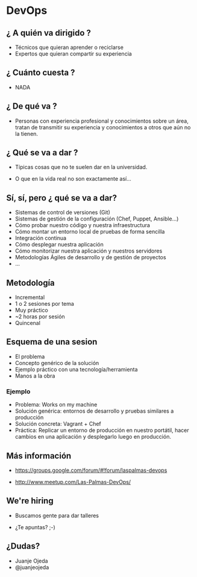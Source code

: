 # DevOps
## ¿ A quién va dirigido ?

* Técnicos que quieran aprender o reciclarse
* Expertos que quieran compartir su experiencia

## ¿ Cuánto cuesta ?

* NADA

## ¿ De qué va ?

* Personas con experiencia profesional y conocimientos sobre un área, tratan de transmitir su experiencia y conocimientos a otros que aún no la tienen.

## ¿ Qué se va a dar ?

* Típicas cosas que no te suelen dar en la universidad.

* O que en la vida real no son exactamente así­...

## Sí, sí, pero ¿ qué se va a dar?

* Sistemas de control de versiones (Git)
* Sistemas de gestión de la configuración (Chef, Puppet, Ansible...)
* Cómo probar nuestro código y nuestra infraestructura
* Cómo montar un entorno local de pruebas de forma sencilla
* Integración continua
* Cómo desplegar nuestra aplicación
* Cómo monitorizar nuestra aplicación y nuestros servidores
* Metodologías Ágiles de desarrollo y de gestión de proyectos
* ...

## Metodología

* Incremental
* 1 o 2 sesiones por tema
* Muy práctico
* ~2 horas por sesión
* Quincenal

## Esquema de una sesion

* El problema
* Concepto genérico de la solución
* Ejemplo práctico con una tecnología/herramienta
* Manos a la obra

### Ejemplo

* Problema: Works on my machine
* Solución genérica: entornos de desarrollo y pruebas similares a producción
* Solución concreta: Vagrant + Chef
* Práctica: Replicar un entorno de producción en nuestro portátil, hacer cambios en una aplicación y desplegarlo luego en producción.

## Más información

* https://groups.google.com/forum/#!forum/laspalmas-devops

* http://www.meetup.com/Las-Palmas-DevOps/

## We're hiring

* Buscamos gente para dar talleres

* ¿Te apuntas? ;-)

## ¿Dudas?

* Juanje Ojeda
* @juanjeojeda

